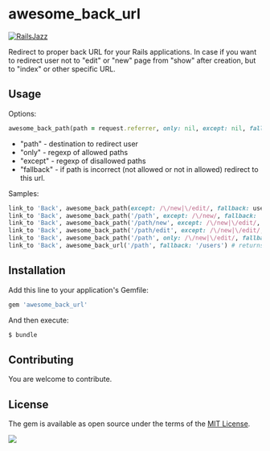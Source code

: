# awesome_back_url

[![RailsJazz](https://github.com/igorkasyanchuk/rails_time_travel/blob/main/docs/my_other.svg?raw=true)](https://www.railsjazz.com)

Redirect to proper back URL for your Rails applications. In case if you want to redirect user not to "edit" or "new" page from "show" after creation, but to "index" or other specific URL.

## Usage

Options:

```ruby
awesome_back_path(path = request.referrer, only: nil, except: nil, fallback: :back)
```

* "path" - destination to redirect user
* "only" -  regexp of allowed paths
* "except" - regexp of disallowed paths
* "fallback" - if path is incorrect (not allowed or not in allowed) redirect to this url.

Samples:


```ruby
link_to 'Back', awesome_back_path(except: /\/new|\/edit/, fallback: users_path) # returns '/users'
link_to 'Back', awesome_back_path('/path', except: /\/new/, fallback: '/users') # returns  '/path'
link_to 'Back', awesome_back_path('/path/new', except: /\/new|\/edit/, fallback: '/users') # returns '/users'
link_to 'Back', awesome_back_path('/path/edit', except: /\/new|\/edit/, fallback: '/users') # returns '/users'
link_to 'Back', awesome_back_path('/path', only: /\/new|\/edit/, fallback: '/users') # returns '/users'
link_to 'Back', awesome_back_url('/path', fallback: '/users') # returns '/path'    
```

## Installation

Add this line to your application's Gemfile:

```ruby
gem 'awesome_back_url'
```

And then execute:
```bash
$ bundle
```

## Contributing

You are welcome to contribute.

## License

The gem is available as open source under the terms of the [MIT License](https://opensource.org/licenses/MIT).

[<img src="https://github.com/igorkasyanchuk/rails_time_travel/blob/main/docs/more_gems.png?raw=true"
/>](https://www.railsjazz.com/)
